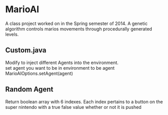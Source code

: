 # MarioAI

A class project worked on in the Spring semester of 2014. A genetic algorithm controls marios movements through procedurally generated levels.

## Custom.java
Modify to inject different Agents into the environment.  
set agent you want to be in environment to be agent
MarioAIOptions.setAgent(agent) 

## Random Agent
Return boolean array with 6 indexes. Each index pertains to a button on the super nintendo with a true false value whether or not it is pushed
